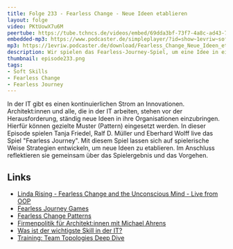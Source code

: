 ```yaml
---
title: Folge 233 - Fearless Change - Neue Ideen etablieren
layout: folge
video: PKtUowX7u6M
peertube: https://tube.tchncs.de/videos/embed/69dda3bf-73f7-4a8c-ad43-749c333054a2
embedded-mp3: https://www.podcaster.de/simpleplayer/?id=show~1evriw~software-architektur-im-stream~pod-08178de0534bff6aa0904e57bf&v=1727518253
mp3: https://1evriw.podcaster.de/download/Fearless_Change_Neue_Ideen_etablieren.mp3
description: Wir spielen das Fearless-Journey-Spiel, um eine Idee in eine Organisation zu tragen.
thumbnail: episode233.png
tags:
- Soft Skills
- Fearless Change
- Fearless Journey
---
```


In der IT gibt es einen kontinuierlichen Strom an
Innovationen. Architekt:innen und alle, die in der IT arbeiten, stehen
vor der Herausforderung, ständig neue Ideen in ihre Organisationen
einzubringen. Hierfür können gezielte Muster (Pattern) eingesetzt
werden. In dieser Episode spielen Tanja Friedel, Ralf D. Müller und
Eberhard Wolff live das Spiel "Fearless Journey". Mit diesem Spiel
lassen sich auf spielerische Weise Strategien entwickeln, um neue
Ideen zu etablieren. Im Anschluss reflektieren sie gemeinsam über das
Spielergebnis und das Vorgehen.


## Links

* [Linda Rising - Fearless Change and the Unconscious Mind - Live from OOP](/2021/02/11/folge49.html)
* [Fearless Journey Games ](https://fearlessjourney.info/)
* [Fearless Change Patterns](https://fearlesschangepatterns.com/)
* [Firmenpolitik für Architekt:innen mit Michael Ahrens](/2024/08/09/episode227.html)
* [Was ist der wichtigste Skill in der IT?](/2024/08/16/episode228.html)
* [Training: Team Topologies Deep
  Dive](https://www.socreatory.com/de/trainings/team-topologies-pro)
